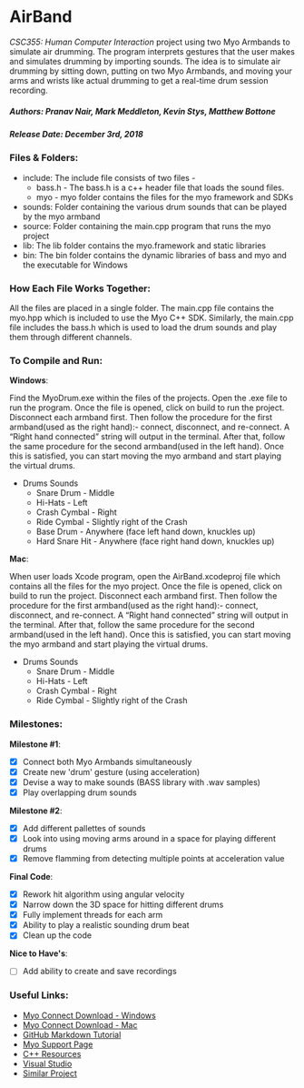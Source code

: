 # AirBand
*CSC355: Human Computer Interaction* project using two Myo Armbands to simulate air drumming. The program interprets gestures that the user makes and simulates drumming by importing sounds. The idea is to simulate air drumming by sitting down, putting on two Myo Armbands, and moving your arms and wrists like actual drumming to get a real-time drum session recording.

##### Authors: Pranav Nair, Mark Meddleton, Kevin Stys, Matthew Bottone
##### Release Date: December 3rd, 2018

### Files & Folders:
* include: The include file consists of two files -
	* bass.h - The bass.h is a c++ header file that loads the sound files. 
	* myo -  myo folder contains the files for the myo framework and SDKs
* sounds: Folder containing the various drum sounds that can be played by the myo armband
* source: Folder containing the main.cpp program that runs the myo project
* lib: The lib folder contains the myo.framework and static libraries
* bin: The bin folder contains the dynamic libraries of bass and myo and the executable for Windows

### How Each File Works Together:
All the files are placed in a single folder. The main.cpp file contains the myo.hpp which is included to use the Myo C++ SDK. Similarly, the main.cpp file includes the bass.h which is used to load the drum sounds and play them through different channels.

### To Compile and Run:
**Windows**:

Find the MyoDrum.exe within the files of the projects. Open the .exe file to run the program. Once the file is opened, click on build to run the project. Disconnect each armband first. Then follow the procedure for the first armband(used as the right hand):- connect, disconnect, and re-connect. A “Right hand connected” string will output in the terminal. After that, follow the same procedure for the second armband(used in the left hand). Once this is satisfied, you can start moving the myo armband and start playing the virtual drums.
* Drums Sounds
	* Snare Drum - Middle
	* Hi-Hats - Left
	* Crash Cymbal - Right
	* Ride Cymbal - Slightly right of the Crash
	* Base Drum - Anywhere (face left hand down, knuckles up)
	* Hard Snare Hit - Anywhere (face right hand down, knuckles up)

**Mac**:

When user loads Xcode program, open the AirBand.xcodeproj file which contains all the files for the myo project. Once the file is opened, click on build to run the project. Disconnect each armband first. Then follow the procedure for the first armband(used as the right hand):- connect, disconnect, and re-connect. A “Right hand connected” string will output in the terminal. After that, follow the same procedure for the second armband(used in the left hand). Once this is satisfied, you can start moving the myo armband and start playing the virtual drums.
* Drums Sounds
	* Snare Drum - Middle
	* Hi-Hats - Left
	* Crash Cymbal - Right
	* Ride Cymbal - Slightly right of the Crash


### Milestones:

**Milestone #1**:

 - [x] Connect both Myo Armbands simultaneously
 - [x] Create new 'drum' gesture (using acceleration)
 - [x] Devise a way to make sounds (BASS library with .wav samples)
 - [x] Play overlapping drum sounds

**Milestone #2**:

 - [x] Add different pallettes of sounds
 - [x] Look into using moving arms around in a space for playing different drums
 - [x] Remove flamming from detecting multiple points at acceleration value
 
**Final Code**:

 - [x] Rework hit algorithm using angular velocity
 - [x] Narrow down the 3D space for hitting different drums
 - [x] Fully implement threads for each arm
 - [x] Ability to play a realistic sounding drum beat
 - [x] Clean up the code

**Nice to Have's**:

- [ ] Add ability to create and save recordings

### Useful Links:

- [Myo Connect Download - Windows](https://drive.google.com/file/d/1Z41JeAPAQwa57O41nb4_a2Ps3fxQU3MA/view)
- [Myo Connect Download - Mac](https://drive.google.com/open?id=1mbA6V0xOycXhOzLOsqA97mJdOj_aZ5zk)
- [GitHub Markdown Tutorial](https://guides.github.com/features/mastering-markdown/)
- [Myo Support Page](https://support.getmyo.com/hc/en-us/categories/200376195-Myo-101)
- [C++ Resources](https://www.tutorialspoint.com/cplusplus/)
- [Visual Studio](https://visualstudio.microsoft.com/vs/features/cplusplus/)
- [Similar Project](https://developerblog.myo.com/exploring-live-sound-spatialisation-using-gestural-control/)
